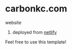 # carbonkc.com
website

1. deployed from [netlify](https://app.netlify.com/sites/nervous-lalande-b6361f/overview)

Feel free to use this template!
